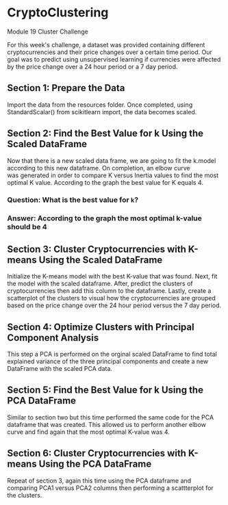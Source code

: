 # **CryptoClustering**
Module 19 Cluster Challenge

For this week's challenge, a dataset was provided containing different cryptocurrencies and their price changes over a certain time period. Our goal was to predict using unsupervised learning if currencies were affected by the price change over a 24 hour period or a 7 day period. 


## **Section 1: Prepare the Data**

Import the data from the resources folder. Once completed, using StandardScalar() from scikitlearn import, the data becomes scaled.


## **Section 2: Find the Best Value for k Using the Scaled DataFrame**

Now that there is a new scaled data frame, we are going to fit the k.model according to this new dataframe. On completion, an elbow curve  
was generated in order to compare K versus Inertia values to find the most optimal K value. According to the graph the best value for K equals 4.

### Question: What is the best value for `k`?
### Answer: According to the graph the most optimal k-value should be 4


## **Section 3: Cluster Cryptocurrencies with K-means Using the Scaled DataFrame**

Initialize the K-means model with the best K-value that was found. Next, fit the model with the scaled dataframe. After, predict the clusters of cryptocurrencies then
add this column to the dataframe. Lastly, create a scatterplot of the clusters to visual how the cryptocurrencies are grouped based on the price change over the 24 hour period
versus the 7 day period.

## **Section 4: Optimize Clusters with Principal Component Analysis**

This step a PCA is performed on the orginal scaled DataFrame to find total explained variance of the three principal components and create a new DataFrame with the 
scaled PCA data.

## **Section 5: Find the Best Value for k Using the PCA DataFrame**

Similar to section two but this time performed the same code for the PCA dataframe that was created. This allowed us to perform another elbow curve and find again that the most optimal 
K-value was 4.

## **Section 6: Cluster Cryptocurrencies with K-means Using the PCA DataFrame**

Repeat of section 3, again this time using the PCA dataframe and comparing PCA1 versus PCA2 columns then performing a scattterplot for the clusters.



